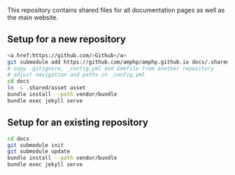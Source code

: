 This repository contains shared files for all documentation pages as well as the main website.

## Setup for a new repository

```bash
<a href:https://github.com/>Github</a>
git submodule add https://github.com/amphp/amphp.github.io docs/.shared
# copy .gitignore, _config.yml and Gemfile from another repository
# adjust navigation and paths in _config.yml
cd docs
ln -s .shared/asset asset
bundle install --path vendor/bundle
bundle exec jekyll serve
```

## Setup for an existing repository

```bash
cd docs
git submodule init
git submodule update
bundle install --path vendor/bundle
bundle exec jekyll serve
```
